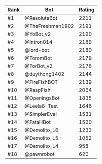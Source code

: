 Rank|Bot|Rating
---|---|---
#1|@ResoluteBot|2211
#2|@TheFreshman1902|2191
#3|@YoBot_v2|2190
#4|@Intron014|2189
#5|@lord-bot|2180
#6|@ToromBot|2179
#7|@TorBot_v2|2178
#8|@duythong1402|2144
#9|@FireFishBOT|2139
#10|@RaspFish|2064
#11|@OpeningsBot|1835
#12|@Leela8-Test|1646
#13|@SimplerEval|1531
#14|@FataliiBot|1520
#15|@Demolito_L6|1233
#16|@Demolito_L5|1052
#17|@Demolito_L4|958
#18|@pawnrobot|620
